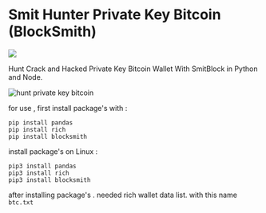 # Smit Hunter Private Key Bitcoin (BlockSmith)

![](https://raw.githubusercontent.com/Pymmdrza/SmitHunter/mainx/Capture_2022_07_08_03_08_11_671.png)

Hunt Crack and Hacked Private Key Bitcoin Wallet With SmitBlock in Python and Node.

![](https://raw.githubusercontent.com/Pymmdrza/SmitHunter/mainx/Record_2022_07_08_03_19_56_294.gif 'hunt private key bitcoin')

for use , first install package's with :

```
pip install pandas
pip install rich
pip install blocksmith
```
install package's on Linux :

```
pip3 install pandas
pip3 install rich
pip3 install blocksmith
```

after installing package's . needed rich wallet data list. with this name `btc.txt`

